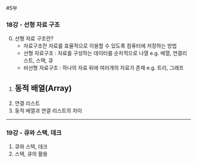 #5부
### 18강 - 선형 자료 구조
0. 선형 자료 구조란?
   - 자료구조란 자료를 효율적으로 이용할 수 있도록 컴퓨터에 저장하는 방법
   - 선형 자료구조 : 자료를 구성하는 데이터를 순차적으로 나열 
     e.g. 배열, 연결리스트, 스택, 큐
   - 비선형 자료구조 : 하나의 자료 뒤에 여러개의 자료가 존재
     e.g. 트리, 그래프
1. 동적 배열(Array)
   -  
2. 연결 리스트
3. 동적 배열과 연결 리스트의 차이

***
### 19강 - 큐와 스택, 데크
1. 큐와 스텍, 데크
2. 스택, 큐의 활용

